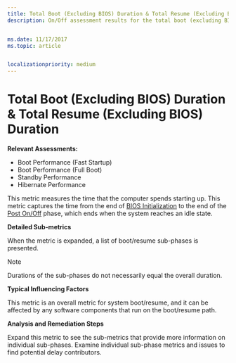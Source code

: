 ```yaml
---
title: Total Boot (Excluding BIOS) Duration & Total Resume (Excluding BIOS) Duration
description: On/Off assessment results for the total boot (excluding BIOS) & total resume (excluding BIOS) transition phases


ms.date: 11/17/2017
ms.topic: article


localizationpriority: medium
---
```


# Total Boot (Excluding BIOS) Duration & Total Resume (Excluding BIOS) Duration

**Relevant Assessments:**

-   Boot Performance (Fast Startup)
-   Boot Performance (Full Boot)
-   Standby Performance
-   Hibernate Performance

This metric measures the time that the computer spends starting up. This metric captures the time from the end of [BIOS Initialization](bios-initialization-duration.md) to the end of the [Post On/Off](post-on-off-duration.md) phase, which ends when the system reaches an idle state.

**Detailed Sub-metrics**

When the metric is expanded, a list of boot/resume sub-phases is presented.

> [!NOTE]
> Durations of the sub-phases do not necessarily equal the overall duration.

**Typical Influencing Factors**

This metric is an overall metric for system boot/resume, and it can be affected by any software components that run on the boot/resume path.

**Analysis and Remediation Steps**

Expand this metric to see the sub-metrics that provide more information on individual sub-phases. Examine individual sub-phase metrics and issues to find potential delay contributors.

